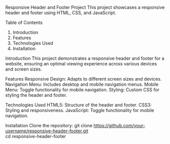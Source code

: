 Responsive Header and Footer Project
This project showcases a responsive header and footer using HTML, CSS, and JavaScript.

Table of Contents

1. Introduction
2. Features
3. Technologies Used
4. Installation

Introduction
This project demonstrates a responsive header and footer for a website, ensuring an optimal viewing experience across various devices and screen sizes.

Features
Responsive Design: Adapts to different screen sizes and devices.
Navigation Menu: Includes desktop and mobile navigation menus.
Mobile Menu: Toggle functionality for mobile navigation.
Styling: Custom CSS for styling the header and footer.

Technologies Used
HTML5: Structure of the header and footer.
CSS3: Styling and responsiveness.
JavaScript: Toggle functionality for mobile navigation.

Installation
Clone the repository:
git clone https://github.com/your-username/responsive-header-footer.git  
cd responsive-header-footer
